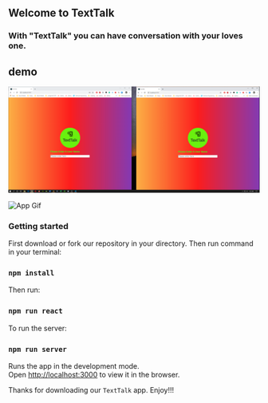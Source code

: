 ## Welcome to TextTalk 

### With "TextTalk" you can have conversation with your loves one. 

## demo

![App Screenshot 1](./1.png)

![App Gif](./v.gif)


### Getting started 

First download or fork our repository in your directory. 
Then run command in your terminal: 

### `npm install`

Then run: 

### `npm run react`

To run the server:

### `npm run server`

Runs the app in the development mode.<br />
Open [http://localhost:3000](http://localhost:3000) to view it in the browser.

Thanks for downloading our `TextTalk` app. 
Enjoy!!!


